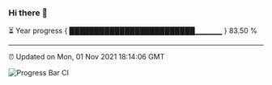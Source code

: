 ### Hi there 👋

⏳ Year progress { █████████████████████████▁▁▁▁▁ } 83.50 %

---

⏰ Updated on Mon, 01 Nov 2021 18:14:06 GMT

![Progress Bar CI](https://github.com/liununu/liununu/workflows/Progress%20Bar%20CI/badge.svg)
